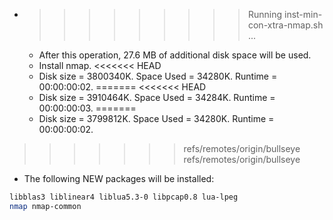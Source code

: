 * >>>>>>>>> Running inst-min-con-xtra-nmap.sh ...
  * After this operation, 27.6 MB of additional disk space will be used.
  * Install nmap.
<<<<<<< HEAD
  * Disk size = 3800340K. Space Used = 34280K. Runtime = 00:00:00:02.
=======
<<<<<<< HEAD
  * Disk size = 3910464K. Space Used = 34284K. Runtime = 00:00:00:03.
=======
  * Disk size = 3799812K. Space Used = 34280K. Runtime = 00:00:00:02.
>>>>>>> refs/remotes/origin/bullseye
>>>>>>> refs/remotes/origin/bullseye
  * The following NEW packages will be installed:
  ```bash
libblas3 liblinear4 liblua5.3-0 libpcap0.8 lua-lpeg
nmap nmap-common
  ```
